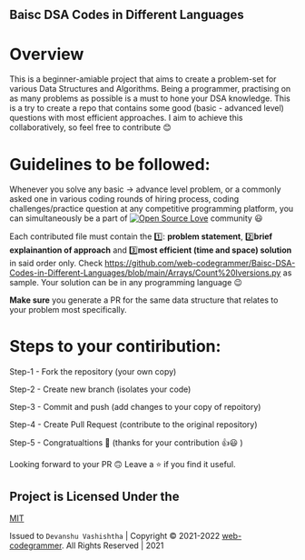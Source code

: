 ## Baisc DSA Codes in Different Languages

# **Overview**

This is a beginner-amiable project that aims to create a problem-set for various Data Structures and Algorithms. Being a programmer, practising on as many problems as possible is a must to hone your DSA knowledge. This is a try to create a repo that contains some good (basic - advanced level) questions with most efficient approaches. I aim to achieve this collaboratively, so feel free to contribute 😊

# **Guidelines to be followed:**

Whenever you solve any basic -> advance level problem, or a commonly asked one in various coding rounds of hiring process, coding challenges/practice question at any competitive programming platform, you can simultaneously be a part of [![Open Source Love](https://badges.frapsoft.com/os/v1/open-source.svg?v=103)](https://github.com/ellerbrock/open-source-badges/) community 😃


Each contributed file must contain the 1️⃣: **problem statement**, 2️⃣**brief explainantion of approach** and 3️⃣**most efficient (time and space) solution** in said order only.
Check https://github.com/web-codegrammer/Baisc-DSA-Codes-in-Different-Languages/blob/main/Arrays/Count%20Iversions.py as sample.
Your solution can be in any programming language 😉

**Make sure** you generate a PR for the same data structure that relates to your problem most specifically.


# **Steps to your contiribution:**

Step-1 - Fork the repository (your own copy)

Step-2 - Create new branch (isolates your code)

Step-3 - Commit and push (add changes to your copy of repoitory)

Step-4 - Create Pull Request (contribute to the original repository)

Step-5 - Congratualtions 🎉 (thanks for your contribution 👍😃 )


Looking forward to your PR 🙃
Leave a ⭐ if you find it useful.

## Project is Licensed Under the

[MIT](https://github.com/web-codegrammer/Baisc-DSA-Codes-in-Different-Languages/blob/main/LICENSE)

Issued to ```Devanshu Vashishtha``` | Copyright ©️ 2021-2022 [web-codegrammer](https://github.com/web-codegrammer). All Rights Reserved | 2021
